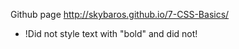 Github page
http://skybaros.github.io/7-CSS-Basics/

- !Did not style text with "bold" and did not! 
